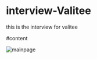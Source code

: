 # interview-Valitee
this is the interview for valitee


#content

![mainpage]([http://baidu.com/pic/doge.png](https://raw.githubusercontent.com/Jiangwei-shi/interview-Valitee/main/public/images/mainpage.png))

